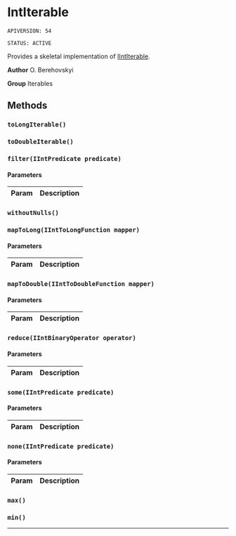 # IntIterable

`APIVERSION: 54`

`STATUS: ACTIVE`

Provides a skeletal implementation of [IIntIterable](/docs/Iterables/IIntIterable.md).


**Author** O. Berehovskyi


**Group** Iterables

## Methods
### `toLongIterable()`
### `toDoubleIterable()`
### `filter(IIntPredicate predicate)`
#### Parameters
|Param|Description|
|---|---|

### `withoutNulls()`
### `mapToLong(IIntToLongFunction mapper)`
#### Parameters
|Param|Description|
|---|---|

### `mapToDouble(IIntToDoubleFunction mapper)`
#### Parameters
|Param|Description|
|---|---|

### `reduce(IIntBinaryOperator operator)`
#### Parameters
|Param|Description|
|---|---|

### `some(IIntPredicate predicate)`
#### Parameters
|Param|Description|
|---|---|

### `none(IIntPredicate predicate)`
#### Parameters
|Param|Description|
|---|---|

### `max()`
### `min()`
---
